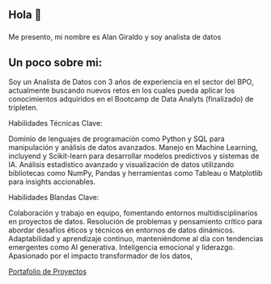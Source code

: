 ## Hola 👋

###

<p align="left">Me presento, mi nombre es Alan Giraldo y soy analista de datos </p>

###

<h2 align="left">Un poco sobre mi:</h2>

Soy un Analista de Datos con 3 años de experiencia en el sector del BPO, actualmente buscando nuevos retos en los cuales pueda aplicar los conocimientos adquiridos en el Bootcamp de Data Analyts (finalizado) de tripleten.

Habilidades Técnicas Clave:

Dominio de lenguajes de programación como Python y SQL para manipulación y análisis de datos avanzados.
Manejo en Machine Learning, incluyend y Scikit-learn para desarrollar modelos predictivos y sistemas de IA.
Análisis estadístico avanzado y visualización de datos utilizando bibliotecas como NumPy, Pandas y herramientas como Tableau o Matplotlib para insights accionables.

Habilidades Blandas Clave:

Colaboración y trabajo en equipo, fomentando entornos multidisciplinarios en proyectos de datos.
Resolución de problemas y pensamiento crítico para abordar desafíos éticos y técnicos en entornos de datos dinámicos.
Adaptabilidad y aprendizaje continuo, manteniéndome al día con tendencias emergentes como AI generativa.
Inteligencia emocional y liderazgo.
Apasionado por el impacto transformador de los datos, 


[Portafolio de Proyectos](https://github.com/algiraldo92/DataAnalytics.git)
  <img width="12" />
  
</div>

###
